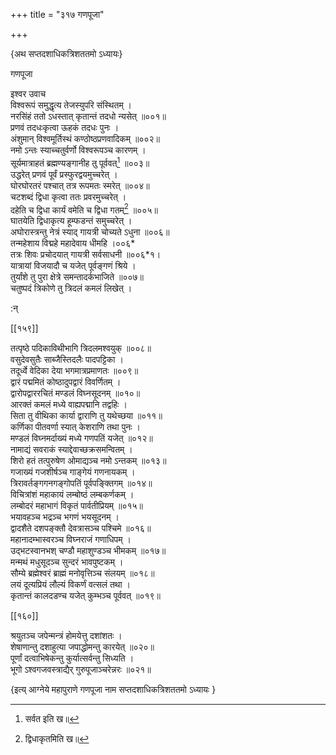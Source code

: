 +++
title = "३१७ गणपूजा"

+++

\{अथ सप्तदशाधिकत्रिशततमो ऽध्यायः\}

गणपूजा  
    
इश्वर उवाच  
विश्वरूपं समुद्धृत्य तेजस्युपरि संस्थितम् ।  
नरसिंहं ततो ऽधस्तात् कृतान्तं तदधो न्यसेत् ॥००१॥  
प्रणवं तदधःकृत्वा ऊहकं तदधः पुनः   ।  
अंशुमान् विश्वमूर्तिस्थं कण्ठोष्ठप्रणवादिकम्   ॥००२॥  
नमो ऽन्तः स्याच्चतुर्वर्णो विश्वरूपञ्च कारणम्   ।  
सूर्यमात्राहतं ब्रह्मण्यङ्गानीह तु पूर्ववत्[^१]   ॥००३॥  
उद्धरेत् प्रणवं पूर्वं प्रस्फुरद्वयमुच्चरेत् ।  
घोरघोरतरं पश्चात् तत्र रूपमतः स्मरेत् ॥००४॥  
चटशब्दं द्विधा कृत्वा ततः प्रवरमुच्चरेत् ।  
दहेति च द्विधा कार्यं वमेति च द्विधा गतम्[^२] ॥००५॥  
घातयेति द्विधाकृत्य हूम्फडन्तं समुच्चरेत् ।  
अघोरास्त्रन्तु नेत्रं स्याद् गायत्री चोच्यते ऽधुना ॥००६॥  
तन्महेशाय विद्महे महादेवाय धीमहि ।००६*  
तत्रः शिवः प्रचोदयात् गायत्री सर्वसाधनी ॥००६*१।  
यात्रायां विजयादौ च यजेत् पूर्वङ्गणं श्रिये   ।  
तुर्यांशे तु पुरा क्षेत्रे समन्तादर्कभाजिते ॥००७॥  
चतुष्पदं त्रिकोणे तु त्रिदलं कमलं लिखेत् ।  
    
:न्  
    
[^१]: सर्वत इति ख॥  
    
[^२]: द्विधाकृतमिति ख॥  

[[१५९]]
    
तत्पृष्ठे पदिकाविथीभागि त्रिदलमश्वयुक् ॥००८॥  
वसुदेवसुतैः साब्जैस्तिदलैः पादपट्टिका ।  
तदूर्ध्वे वेदिका देया भगमात्रप्रमाणतः ॥००९॥  
द्वारं पद्ममितं कोष्ठादुपद्वारं विवर्णितम्   ।  
द्वारोपद्वाररचितं मण्डलं विघ्नसूदनम् ॥०१०॥  
आरक्तं कमलं मध्ये वाह्यपद्मानि तद्वहिः ।  
सिता तु वीथिका कार्या द्वाराणि तु यथेच्छया ॥०११॥  
कर्णिका पीतवर्णा स्यात् केशराणि तथा पुनः   ।  
मण्डलं विघ्नमर्दाख्यं मध्ये गणपतिं यजेत्   ॥०१२॥  
नामाद्यं सवराकं स्याद्देवाच्छक्रसमन्वितम् ।  
शिरो हतं तत्पुरुषेण ओमाद्यञ्च नमो ऽन्तकम् ॥०१३॥  
गजाख्यं गजशीर्षञ्च गाङ्गेयं गणनायकम्   ।  
त्रिरावर्तङ्गगनगङ्गोपतिं पूर्वपङ्क्तिगम् ॥०१४॥  
विचित्रांशं महाकायं लम्बोष्ठं लम्बकर्णकम्   ।  
लम्बोदरं महाभागं विकृतं पार्वतीप्रियम्   ॥०१५॥  
भयावहञ्च भद्रञ्च भगणं भयसूदनम् ।  
द्वादशैते दशपङ्क्तौ देवत्रासञ्च पश्चिमे ॥०१६॥  
महानादम्भास्वरञ्च विघ्नराजं गणाधिपम् ।  
उद्भटस्वानभश् चण्डौ महाशुण्डञ्च भीमकम्   ॥०१७॥  
मन्मथं मधुसूदञ्च सुन्दरं भावपुष्टकम्   ।  
सौम्ये ब्रह्मेश्वरं ब्राह्मं मनोवृत्तिञ्च संलयम्   ॥०१८॥  
लयं दूत्यप्रियं लौल्यं विकर्णं वत्सलं तथा   ।  
कृतान्तं कालदडण्च यजेत् कुम्भञ्च पूर्ववत्   ॥०१९॥  

[[१६०]]
    
श्रयुतञ्च जपेन्मन्त्रं होमयेत्तु दशांशतः ।  
शेषाणान्तु दशाहुत्या जपाद्धोमन्तु कारयेत् ॥०२०॥  
पूर्णां दत्वाभिषेकन्तु कुर्यात्सर्वन्तु सिध्यति ।  
भूगो ऽश्वगजवस्त्राद्यैर् गुरुपूजाञ्चरेन्नरः ॥०२१॥

\{इत्य् आग्नेये महापुराणे गणपूजा नाम सप्तदशाधिकत्रिशततमो ऽध्यायः  }
    